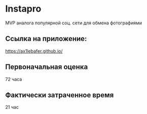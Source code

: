 # Instapro

MVP аналога популярной соц. сети для обмена фотографиями

## Ссылка на приложение:

https://ax1lebafer.github.io/

## Первоначальная оценка

72 часа

## Фактически затраченное время

21 час
